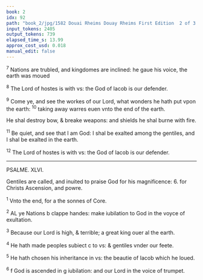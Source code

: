 ```yaml
---
book: 2
idx: 92
path: "book_2/jpg/1582 Douai Rheims Douay Rheims First Edition  2 of 3 1610 Old Testament.pdf-92.jpg"
input_tokens: 2405
output_tokens: 739
elapsed_time_s: 13.99
approx_cost_usd: 0.018
manual_edit: false
---
```

<sup>7</sup> Nations are trubled, and kingdomes are inclined: he gaue his voice, the earth was moued

[^1]: Sometimes one nation or kingdome rebelleth against the Church, but can not destroy it. by the spirite of Christ, Antichrist, and al his members shal be destroyed.

<sup>8</sup> The Lord of hostes is with vs: the God of Iacob is our defender.

<sup>9</sup> Come ye, and see the workes of our Lord, what wonders he hath put vpon the earth: <sup>10</sup> taking away warres euen vnto the end of the earth.

[^2]: The Church sometimes hath great peace, and tranquillitie.

He shal destroy bow, & breake weapons: and shields he shal burne with fire.

<sup>11</sup> Be quiet, and see that I am God: I shal be exalted among the gentiles, and I shal be exalted in the earth.

[^3]: God himselfe represseth the wicked, suddenly abating their furie, or cutting of their forces.

<sup>12</sup> The Lord of hostes is with vs: the God of Iacob is our defender.

---

PSALME. XLVI.

<aside>Gentiles are called, and inuited to praise God for his magnificence: 6. for Christs Ascension, and powre.</aside>

<sup>1</sup> Vnto the end, for a the sonnes of Core.

[^4]: For Christians that leaue the sinnes of their fathers; and reioyce in Christ crucified: see Annotation. Psal. 41.

<sup>2</sup> AL ye Nations b clappe handes: make iubilation to God in the voyce of exultation.

[^5]: True ioy of the hart sheweth it selfe bothe in voice of exultation, and also in gesture of body, by clapping of handes, dauncing (as king Dauid did before the Arke. 2. Reg. 6.) likewise with instruments.

<sup>3</sup> Because our Lord is high, & terrible; a great king ouer al the earth.

[^6]: To al the wicked, & not only of one or few kingdomes, but of al the earth.

<sup>4</sup> He hath made peoples subiect c to vs: & gentiles vnder our feete.

[^7]: When kinges, and countries become Christians, they are made subiectes to the Church that was before, not heades and rulers therof.

<sup>5</sup> He hath chosen his inheritance in vs: the beautie of Iacob which he loued.

<sup>6</sup> f God is ascended in g iubilation: and our Lord in the voice of trumpet.

[^8]: Christ God & man, after his Passion, rose from death and ascended: g not leauing his Church desolate, but making her ioyful by an other comforter the Holie Ghost.